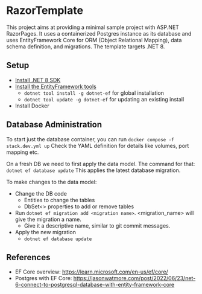 ﻿# RazorTemplate

This project aims at providing a minimal sample project with ASP.NET RazorPages.
It uses a containerized Postgres instance as its database and uses EntityFramework Core
for ORM (Object Relational Mapping), data schema definition, and migrations.
The template targets .NET 8.

## Setup
* [Install .NET 8 SDK](https://dotnet.microsoft.com/en-us/download/dotnet/8.0)
* [Install the EntityFramework tools](https://learn.microsoft.com/en-us/ef/core/cli/dotnet)
  * `dotnet tool install -g dotnet-ef` for global installation
  * `dotnet tool update -g dotnet-ef` for updating an existing install
* Install Docker

## Database Administration
To start just the database container, you can run 
`docker compose -f stack.dev.yml up`
Check the YAML definition for details like volumes, port mapping etc.

On a fresh DB we need to first apply the data model. The command for that:
`dotnet ef database update`
This applies the latest database migration.

To make changes to the data model:
* Change the DB code
  * Entities to change the tables
  * DbSet<> properties to add or remove tables
* Run `dotnet ef migration add <migration name>`. <migration_name> will give the migration a name.
  * Give it a descriptive name, similar to git commit messages.
* Apply the new migration
  * `dotnet ef database update`
  

## References
* EF Core overview: https://learn.microsoft.com/en-us/ef/core/
* Postgres with EF Core: https://jasonwatmore.com/post/2022/06/23/net-6-connect-to-postgresql-database-with-entity-framework-core